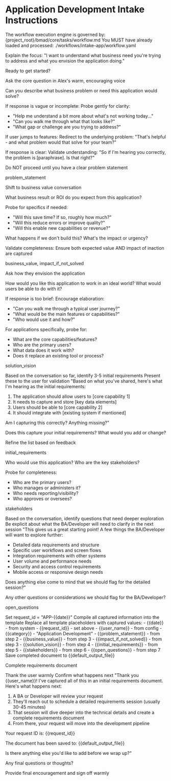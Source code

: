 # Application Development Intake Instructions

<critical>The workflow execution engine is governed by: {project_root}/bmad/core/tasks/workflow.md</critical>
<critical>You MUST have already loaded and processed: ./workflows/intake-app/workflow.yaml</critical>

<workflow>

<step n="1" goal="Set expectations and context">
<action>Explain the focus: "I want to understand what business need you're trying to address and what you envision the application doing."</action>

<ask>Ready to get started?</ask>
</step>

<step n="2" goal="Capture problem statement">
<action>Ask the core question in Alex's warm, encouraging voice</action>

<ask response="problem_statement">Can you describe what business problem or need this application would solve?</ask>

<check>If response is vague or incomplete:</check>
<action>Probe gently for clarity:</action>
- "Help me understand a bit more about what's not working today..."
- "Can you walk me through what that looks like?"
- "What gap or challenge are you trying to address?"

<check>If user jumps to features:</check>
<action>Redirect to the underlying problem: "That's helpful - and what problem would that solve for your team?"</action>

<check>If response is clear:</check>
<action>Validate understanding: "So if I'm hearing you correctly, the problem is [paraphrase]. Is that right?"</action>

<critical>Do NOT proceed until you have a clear problem statement</critical>

<template-output>problem_statement</template-output>
</step>

<step n="3" goal="Understand business impact and ROI">
<action>Shift to business value conversation</action>

<ask response="business_value">What business result or ROI do you expect from this application?</ask>

<check>Probe for specifics if needed:</check>
- "Will this save time? If so, roughly how much?"
- "Will this reduce errors or improve quality?"
- "Will this enable new capabilities or revenue?"

<ask response="impact_if_not_solved">What happens if we don't build this? What's the impact or urgency?</ask>

<check>Validate completeness:</check>
<action>Ensure both expected value AND impact of inaction are captured</action>

<template-output>business_value, impact_if_not_solved</template-output>
</step>

<step n="4" goal="Capture solution vision">
<action>Ask how they envision the application</action>

<ask response="solution_vision">How would you like this application to work in an ideal world? What would users be able to do with it?</ask>

<check>If response is too brief:</check>
<action>Encourage elaboration:</action>
- "Can you walk me through a typical user journey?"
- "What would be the main features or capabilities?"
- "Who would use it and how?"

<check>For applications specifically, probe for:</check>
- What are the core capabilities/features?
- Who are the primary users?
- What data does it work with?
- Does it replace an existing tool or process?

<template-output>solution_vision</template-output>
</step>

<step n="5" goal="Identify initial requirements">
<action>Based on the conversation so far, identify 3-5 initial requirements</action>
<action>Present these to the user for validation</action>

<example>
"Based on what you've shared, here's what I'm hearing as the initial requirements:

1. The application should allow users to [core capability 1]
2. It needs to capture and store [key data elements]
3. Users should be able to [core capability 2]
4. It should integrate with [existing system if mentioned]

Am I capturing this correctly? Anything missing?"
</example>

<ask response="initial_requirements">Does this capture your initial requirements? What would you add or change?</ask>

<action>Refine the list based on feedback</action>

<template-output>initial_requirements</template-output>
</step>

<step n="6" goal="Identify stakeholders">
<ask response="stakeholders">Who would use this application? Who are the key stakeholders?</ask>

<check>Probe for completeness:</check>
- Who are the primary users?
- Who manages or administers it?
- Who needs reporting/visibility?
- Who approves or oversees?

<template-output>stakeholders</template-output>
</step>

<step n="7" goal="Identify open questions">
<action>Based on the conversation, identify questions that need deeper exploration</action>
<action>Be explicit about what the BA/Developer will need to clarify in the next session</action>

<example>
"This gives us a great starting point! A few things the BA/Developer will want to explore further:

- Detailed data requirements and structure
- Specific user workflows and screen flows
- Integration requirements with other systems
- User volume and performance needs
- Security and access control requirements
- Mobile access or responsive design needs

Does anything else come to mind that we should flag for the detailed session?"
</example>

<ask response="open_questions">Any other questions or considerations we should flag for the BA/Developer?</ask>

<template-output>open_questions</template-output>
</step>

<step n="8" goal="Generate initial requirements document">
<action>Set request_id = "APP-{{date}}"</action>
<action>Compile all captured information into the template</action>
<action>Replace all template placeholders with captured values:</action>
- {{date}} - from system
- {{request_id}} - set above
- {{user_name}} - from config
- {{category}} - "Application Development"
- {{problem_statement}} - from step 2
- {{business_value}} - from step 3
- {{impact_if_not_solved}} - from step 3
- {{solution_vision}} - from step 4
- {{initial_requirements}} - from step 5
- {{stakeholders}} - from step 6
- {{open_questions}} - from step 7
<action>Save completed document to {{default_output_file}}</action>

<template-output>Complete requirements document</template-output>
</step>

<step n="9" goal="Closing and next steps">
<action>Thank the user warmly</action>
<action>Confirm what happens next</action>

<example>
"Thank you {{user_name}}! I've captured all of this in an initial requirements document. Here's what happens next:

1. A BA or Developer will review your request
2. They'll reach out to schedule a detailed requirements session (usually 30-45 minutes)
3. That session will dive deeper into the technical details and create a complete requirements document
4. From there, your request will move into the development pipeline

Your request ID is: {{request_id}}

The document has been saved to: {{default_output_file}}

Is there anything else you'd like to add before we wrap up?"
</example>

<ask>Any final questions or thoughts?</ask>

<action>Provide final encouragement and sign off warmly</action>
</step>

</workflow>